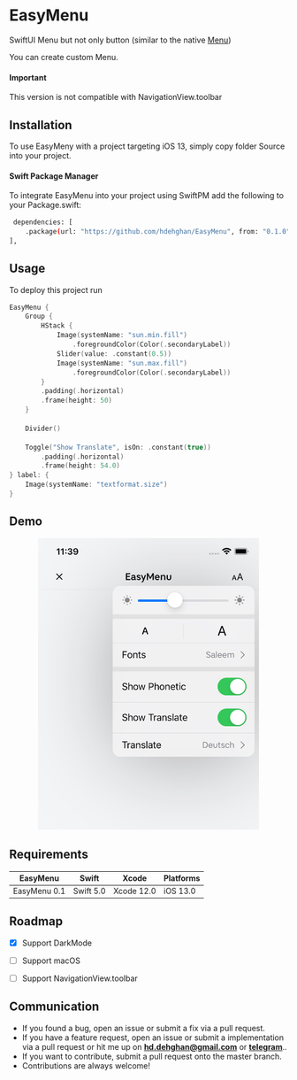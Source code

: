 
# EasyMenu

SwiftUI Menu but not only button (similar to the native [Menu](https://developer.apple.com/documentation/SwiftUI/Menu))

You can create custom Menu.
#### Important
This version is not compatible with NavigationView.toolbar
## Installation

To use EasyMeny with a project targeting iOS 13, simply copy folder Source into your project.

#### Swift Package Manager
To integrate EasyMenu into your project using SwiftPM add the following to your Package.swift:


```bash
 dependencies: [
    .package(url: "https://github.com/hdehghan/EasyMenu", from: "0.1.0"),
],
```
## Usage

To deploy this project run

```swift
EasyMenu {
    Group {
        HStack {
            Image(systemName: "sun.min.fill")
                .foregroundColor(Color(.secondaryLabel))
            Slider(value: .constant(0.5))
            Image(systemName: "sun.max.fill")
                .foregroundColor(Color(.secondaryLabel))
        }
        .padding(.horizontal)
        .frame(height: 50)
    }
                
    Divider()
                    
    Toggle("Show Translate", isOn: .constant(true))
        .padding(.horizontal)
        .frame(height: 54.0)
} label: {
    Image(systemName: "textformat.size")
}
```
## Demo

<p align="center">
<img src="Demo/Screen.jpg" alt="image example" width="400">
</p>


## Requirements
| EasyMenu          | Swift           | Xcode           | Platforms |
|---------------|-----------------|-----------------|----------------|
| EasyMenu 0.1    | Swift 5.0       | Xcode 12.0      | iOS 13.0  |


## Roadmap
- [x] Support DarkMode
- [ ] Support macOS
- [ ] Support NavigationView.toolbar


## Communication
- If you found a bug, open an issue or submit a fix via a pull request.
- If you have a feature request, open an issue or submit a implementation via a pull request or hit me up on **hd.dehghan@gmail.com** or **[telegram](https://t.me/hsndq)**..
- If you want to contribute, submit a pull request onto the master branch.
- Contributions are always welcome!


